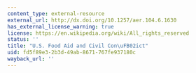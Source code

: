 ```yaml
---
content_type: external-resource
external_url: http://dx.doi.org/10.1257/aer.104.6.1630
has_external_license_warning: true
license: https://en.wikipedia.org/wiki/All_rights_reserved
status: ''
title: "U.S. Food Aid and Civil Con\uFB02ict"
uid: fd5f89e3-2b3d-49ab-8671-767fe937180c
wayback_url: ''
---
```

